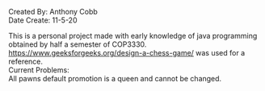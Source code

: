 Created By: Anthony Cobb  
Date Create: 11-5-20  

This is a personal project made with early knowledge of java programming obtained by half a semester of COP3330.  
https://www.geeksforgeeks.org/design-a-chess-game/ was used for a reference.  
Current Problems:  
All pawns default promotion is a queen and cannot be changed.
